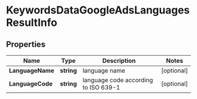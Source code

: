 # KeywordsDataGoogleAdsLanguagesResultInfo


## Properties

| Name | Type | Description | Notes |
|------------ | ------------- | ------------- | -------------|
**LanguageName** | **string** | language name |[optional]|
**LanguageCode** | **string** | language code according to ISO 639-1 |[optional]|
